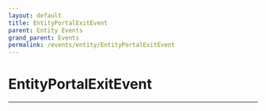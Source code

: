 ```yaml
---
layout: default
title: EntityPortalExitEvent
parent: Entity Events
grand_parent: Events
permalink: /events/entity/EntityPortalExitEvent
---
```


# EntityPortalExitEvent

---
